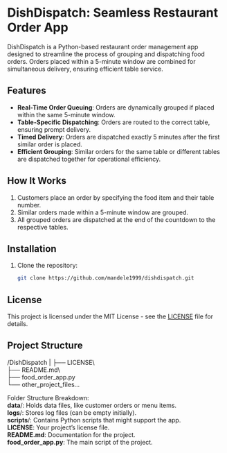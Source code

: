 # DishDispatch: Seamless Restaurant Order App

DishDispatch is a Python-based restaurant order management app designed to streamline the process of grouping and dispatching food orders. Orders placed within a 5-minute window are combined for simultaneous delivery, ensuring efficient table service.

## Features

- **Real-Time Order Queuing**: Orders are dynamically grouped if placed within the same 5-minute window.
- **Table-Specific Dispatching**: Orders are routed to the correct table, ensuring prompt delivery.
- **Timed Delivery**: Orders are dispatched exactly 5 minutes after the first similar order is placed.
- **Efficient Grouping**: Similar orders for the same table or different tables are dispatched together for operational efficiency.

## How It Works

1. Customers place an order by specifying the food item and their table number.
2. Similar orders made within a 5-minute window are grouped.
3. All grouped orders are dispatched at the end of the countdown to the respective tables.

## Installation

1. Clone the repository:
   ```bash
   git clone https://github.com/mandele1999/dishdispatch.git

## License

This project is licensed under the MIT License - see the [LICENSE](LICENSE) file for details.

## Project Structure

/DishDispatch
|
├── LICENSE\         
├── README.md\      
├── food_order_app.py\
└── other_project_files...



Folder Structure Breakdown:\
**data**/: Holds data files, like customer orders or menu items.\
**logs**/: Stores log files (can be empty initially).\
**scripts**/: Contains Python scripts that might support the app.\
**LICENSE**: Your project’s license file.\
**README.md**: Documentation for the project.\
**food_order_app.py**: The main script of the project.